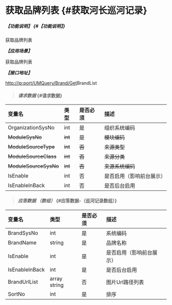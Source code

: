 # 获取品牌列表 {#获取河长巡河记录}

##### _【功能说明】_ {#【功能说明】}

获取品牌列表

_**【应用场景】**_

获取品牌列表

_**【接口地址】**_

[http://ip:port/UMQuery/Brand/Get](http://ip:port/HMQuery/PatrolRiver/GetPatrolRivers)BrandList

> #### _请求数据_ {#请求数据}

| 变量名 | 类型 | 是否必须 | 描述 |
| :--- | :--- | :--- | :--- |
| OrganizationSysNo | int | 是 | 组织系统编码 |
| ~~ModuleSysNo~~ | ~~int~~ | ~~是~~ | ~~模块编码~~ |
| ~~ModuleSourceType~~ | ~~int~~ | ~~否~~ | ~~来源类型~~ |
| ~~ModuleSourceClass~~ | ~~int~~ | ~~否~~ | ~~来源分类~~ |
| ~~ModuleSourceSysNo~~ | ~~int~~ | ~~否~~ | ~~来源系统编码~~ |
| IsEnable | int | 否 | 是否启用（影响前台展示） |
| IsEnableInBack | int | 否 | 是否后台启用 |

> #### _应答数据 （数组）_ {#应答数据-（巡河记录数组）}

| 变量名 | 类型 | 是否必须 | 描述 |
| :--- | :--- | :--- | :--- |
| BrandSysNo | int | 是 | 系统编码 |
| BrandName | string | 是 | 品牌名称 |
| IsEnable | int | 是 | 是否启用（影响前台展示） |
| IsEnableInBack | int | 是 | 是否后台启用 |
| BrandUrlList | array string | 否 | 图片Url路径列表 |
| SortNo| int | 是 | 排序|





